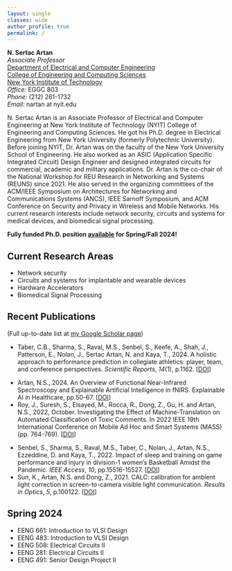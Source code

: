 ```yaml
---
layout: single
classes: wide
author_profile: true
permalink: /
---
```


__N. Sertac Artan__<br>
_Associate Professor_<br>
[Department of Electrical and Computer Engineering](https://www.nyit.edu/departments/electrical_and_computer_engineering)<br>
[College of Engineering and Computing Sciences](https://www.nyit.edu/engineering)<br>
[New York Institute of Technology](https://www.nyit.edu)<br>
_Office:_ EGGC 803<br>
_Phone:_ (212) 261-1732<br>
_Email:_ nartan at nyit.edu <br>

N. Sertac Artan is an Associate Professor of Electrical and Computer Engineering at New York Institute of Technology (NYIT) College of Engineering and Computing Sciences. He got his Ph.D. degree in Electrical Engineering from New York University (formerly Polytechnic University).  Before joining NYIT, Dr. Artan was on the faculty of the New York University School of Engineering. He also worked as an ASIC (Application Specific Integrated Circuit) Design Engineer and designed integrated circuits for commercial, academic and military applications.  Dr. Artan is the co-chair of the National Workshop for REU Research in Networking and Systems (REUNS) since 2021. He also served in the organizing committees of the ACM/IEEE Symposium on Architectures for Networking and Communications Systems (ANCS), IEEE Sarnoff Symposium, and ACM Conference on Security and Privacy in Wireless and Mobile Networks. His current research interests include network security, circuits and systems for medical devices, and biomedical signal processing.

**Fully funded Ph.D. position [available](/positions/) for Spring/Fall 2024!**

## Current Research Areas

* Network security
* Circuits and systems for implantable and wearable devices
* Hardware Accelerators
* Biomedical Signal Processing 

## Recent Publications 
(Full up-to-date list at [my Google Scholar page](https://scholar.google.com/citations?hl=en&user=R40hLTYAAAAJ&pagesize=80&view_op=list_works))
* Taber, C.B., Sharma, S., Raval, M.S., Senbel, S., Keefe, A., Shah, J., Patterson, E., Nolan, J., Sertac Artan, N. and Kaya, T., 2024. A holistic approach to performance prediction in collegiate athletics: player, team, and conference perspectives. _Scientific Reports_, _14_(1), p.1162. [[DOI](https://doi.org/10.1038/s41598-024-51658-8)]
- Artan, N.S., 2024. An Overview of Functional Near-Infrared Spectroscopy and Explainable Artificial Intelligence in fNIRS. Explainable AI in Healthcare, pp.50-67. [[DOI](https://doi.org/10.1201/9781003333425)]
- Roy, J., Suresh, S., Elsayed, M., Rocca, R., Dong, Z., Gu, H. and Artan, N.S., 2022, October. Investigating the Effect of Machine-Translation on Automated Classification of Toxic Comments. In 2022 IEEE 19th International Conference on Mobile Ad Hoc and Smart Systems (MASS) (pp. 764-769). [[DOI](https://doi-org.arktos.nyit.edu/10.1109/MASS56207.2022.00120)]
* Senbel, S., Sharma, S., Raval, M.S., Taber, C., Nolan, J., Artan, N.S., Ezzeddine, D. and Kaya, T., 2022. Impact of sleep and training on game performance and injury in division-1 women’s Basketball Amidst the Pandemic. _IEEE Access_, _10_, pp.15516-15527. [[DOI](https://doi-org.arktos.nyit.edu/10.1109/ACCESS.2022.3145368)]
* Sun, K., Artan, N.S. and Dong, Z., 2021. CALC: calibration for ambient light correction in screen-to-camera visible light communication. _Results in Optics_, _5_, p.100122. [[DOI](https://doi.org/10.1016/j.rio.2021.100122)]
## Spring 2024 
*   EENG 661: Introduction to VLSI Design
*   EENG 483: Introduction to VLSI Design
*   EENG 508: Electrical Circuits II 
*   EENG 281: Electrical Circuits II 
*   EENG 491: Senior Design Project II
